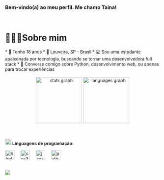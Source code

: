 ### Bem-vindo(a) ao meu perfil. Me chamo Taina!
<br>


<h1>🙋🏻‍♀️Sobre mim</h1>
* 🌸 Tenho 18 anos
* 🌄 Louveira, SP - Brasil
* 💻 Sou uma estudante apaixonada por tecnologia, buscando se tornar uma desenvolvedora full stack
* 💬 Converse comigo sobre Python, desenvolvimento web, ou apenas para trocar experiências



<br>
<br>

<div align="center">
  <img src="https://github-readme-stats.vercel.app/api?username=tainamartins20&hide_title=false&hide_rank=false&show_icons=true&include_all_commits=true&count_private=true&disable_animations=false&theme=dracula&locale=en&hide_border=false" height="150" alt="stats graph"  />
  <img src="https://github-readme-stats.vercel.app/api/top-langs?username=tainamartins20&locale=en&hide_title=false&layout=compact&card_width=320&langs_count=5&theme=dracula&hide_border=false" height="150" alt="languages graph"  />
</div>

<br>
<br>


 <img src="https://media2.giphy.com/media/QssGEmpkyEOhBCb7e1/giphy.gif?cid=ecf05e47a0n3gi1bfqntqmob8g9aid1oyj2wr3ds3mg700bl&rid=giphy.gif" width="20"><b> Linguagens de programação:</b>

  

<div align="left">
  <img src="https://cdn.jsdelivr.net/gh/devicons/devicon/icons/html5/html5-original.svg" height="30" alt="html5 logo"  />
  <img width="12" />
  <img src="https://cdn.jsdelivr.net/gh/devicons/devicon/icons/css3/css3-original.svg" height="30" alt="css3 logo"  />
  <img width="12" />
  <img src="https://cdn.jsdelivr.net/gh/devicons/devicon/icons/javascript/javascript-original.svg" height="30" alt="javascript logo"  />
  <img width="12" />
  <img src="https://cdn.jsdelivr.net/gh/devicons/devicon/icons/python/python-original.svg" height="30" alt="python logo"  />
  <img width="12" />

 <br>
 <br>
  
</div>

  <a href="https://www.instagram.com/taiimartin.ol/" target="_blank"><img src="https://img.shields.io/badge/-Instagram-%23E4405F?style=for-the-badge&logo=instagram&logoColor=white" target="_blank"></a>  





